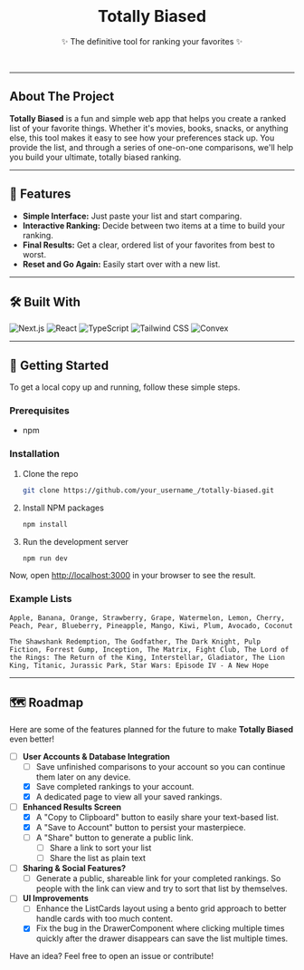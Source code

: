 <div align="center">
  <br />
  <h1>Totally Biased</h1>
  <p>✨ The definitive tool for ranking your favorites ✨</p>
  <br />
</div>

---

## About The Project

**Totally Biased** is a fun and simple web app that helps you create a ranked list of your favorite things. Whether it's movies, books, snacks, or anything else, this tool makes it easy to see how your preferences stack up. You provide the list, and through a series of one-on-one comparisons, we'll help you build your ultimate, totally biased ranking.

---

## 🚀 Features

- **Simple Interface:** Just paste your list and start comparing.
- **Interactive Ranking:** Decide between two items at a time to build your ranking.
- **Final Results:** Get a clear, ordered list of your favorites from best to worst.
- **Reset and Go Again:** Easily start over with a new list.

---

## 🛠️ Built With

![Next.js](https://img.shields.io/badge/next.js-000000?style=for-the-badge&logo=nextdotjs&logoColor=white)
![React](https://img.shields.io/badge/React-20232A?style=for-the-badge&logo=react&logoColor=61DAFB)
![TypeScript](https://img.shields.io/badge/TypeScript-007ACC?style=for-the-badge&logo=typescript&logoColor=white)
![Tailwind CSS](https://img.shields.io/badge/Tailwind_CSS-38B2AC?style=for-the-badge&logo=tailwind-css&logoColor=white)
![Convex](https://img.shields.io/badge/Convex-000000?style=for-the-badge&logo=convex&logoColor=white)

---

## 🏁 Getting Started

To get a local copy up and running, follow these simple steps.

### Prerequisites

- npm

### Installation

1. Clone the repo

   ```sh
   git clone https://github.com/your_username_/totally-biased.git
   ```

2. Install NPM packages

   ```sh
   npm install
   ```

3. Run the development server

   ```sh
   npm run dev
   ```

Now, open [http://localhost:3000](http://localhost:3000) in your browser to see the result.

### Example Lists

```
Apple, Banana, Orange, Strawberry, Grape, Watermelon, Lemon, Cherry, Peach, Pear, Blueberry, Pineapple, Mango, Kiwi, Plum, Avocado, Coconut
```

```
The Shawshank Redemption, The Godfather, The Dark Knight, Pulp Fiction, Forrest Gump, Inception, The Matrix, Fight Club, The Lord of the Rings: The Return of the King, Interstellar, Gladiator, The Lion King, Titanic, Jurassic Park, Star Wars: Episode IV - A New Hope
```

---

## 🗺️ Roadmap

Here are some of the features planned for the future to make **Totally Biased** even better!

- [ ] **User Accounts & Database Integration**
  - [ ] Save unfinished comparisons to your account so you can continue them later on any device.
  - [x] Save completed rankings to your account.
  - [x] A dedicated page to view all your saved rankings.
- [ ] **Enhanced Results Screen**
  - [x] A "Copy to Clipboard" button to easily share your text-based list.
  - [x] A "Save to Account" button to persist your masterpiece.
  - [ ] A "Share" button to generate a public link.
    - [ ] Share a link to sort your list
    - [ ] Share the list as plain text
- [ ] **Sharing & Social Features?**
  - [ ] Generate a public, shareable link for your completed rankings. So people with the link can view and try to sort that list by themselves.
- [ ] **UI Improvements**
  - [ ] Enhance the ListCards layout using a bento grid approach to better handle cards with too much content.
  - [x] Fix the bug in the DrawerComponent where clicking multiple times quickly after the drawer disappears can save the list multiple times.

Have an idea? Feel free to open an issue or contribute!
